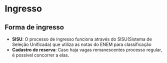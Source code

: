 # Ingresso
## Forma de ingresso
- **SISU**: O processo de ingresso funciona através do SISU(Sistema de Seleção Unificada) que utiliza as notas do ENEM para classificação
- **Cadastro de reserva**: Caso haja vagas remanescentes processo regular, é possível concorrer a elas.
## 